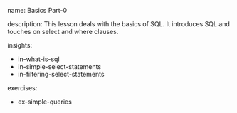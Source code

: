 name: Basics Part-0

description: This lesson deals with the basics of SQL. It introduces SQL and touches on select and where clauses.

insights:
  - in-what-is-sql
  - in-simple-select-statements
  - in-filtering-select-statements

exercises:
  - ex-simple-queries
